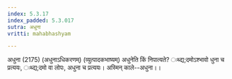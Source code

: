 ```yaml
---
index: 5.3.17
index_padded: 5.3.017
sutra: अधुना
vritti: mahabhashyam

---
```

 अधुना (2175) (अधुनाऽधिकरणम्) (व्युत्पादकभाष्यम्) अधुनेति किं निपात्यते? ःथ्द्य;दमोऽश्भावो धुना च प्रत्ययः, ःथ्द्य;दमो वा लोपः, अधुना च प्रत्ययः। अस्मिन् काले--अधुना।। 